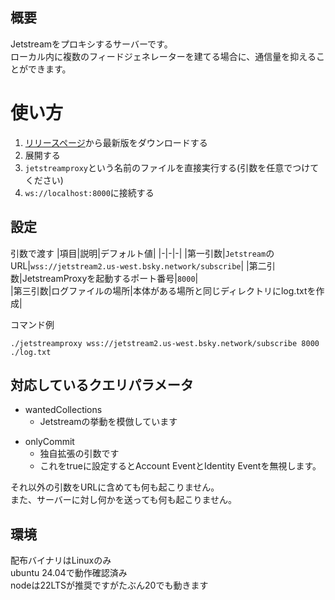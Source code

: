## 概要
Jetstreamをプロキシするサーバーです。  
ローカル内に複数のフィードジェネレーターを建てる場合に、通信量を抑えることができます。
# 使い方
1. [リリースページ](https://github.com/tomo-x7/Jetstreamproxy/releases)から最新版をダウンロードする
1. 展開する
1. `jetstreamproxy`という名前のファイルを直接実行する(引数を任意でつけてください)
1. `ws://localhost:8000`に接続する
## 設定
引数で渡す
|項目|説明|デフォルト値|
|-|-|-|
|第一引数|`Jetstream`のURL|`wss://jetstream2.us-west.bsky.network/subscribe`|
|第二引数|JetstreamProxyを起動するポート番号|`8000`|  
|第三引数|ログファイルの場所|本体がある場所と同じディレクトリにlog.txtを作成|  

コマンド例
```SH
./jetstreamproxy wss://jetstream2.us-west.bsky.network/subscribe 8000 ./log.txt
```
## 対応しているクエリパラメータ
- wantedCollections
	- Jetstreamの挙動を模倣しています
<!-- - compress
	- Jetstreamと同様の、カスタム辞書を用いたzstd圧縮をします -->
- onlyCommit
	- 独自拡張の引数です
	- これをtrueに設定するとAccount EventとIdentity Eventを無視します。

それ以外の引数をURLに含めても何も起こりません。  
また、サーバーに対し何かを送っても何も起こりません。
## 環境
配布バイナリはLinuxのみ  
ubuntu 24.04で動作確認済み  
nodeは22LTSが推奨ですがたぶん20でも動きます